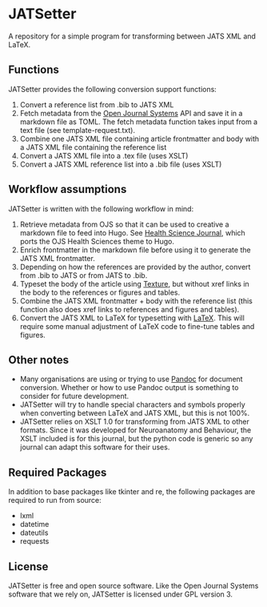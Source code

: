 # JATSetter

A repository for a simple program for transforming between JATS XML and LaTeX.

## Functions

JATSetter provides the following conversion support functions:

1. Convert a reference list from .bib to JATS XML
2. Fetch metadata from the [Open Journal Systems](https://pkp.sfu.ca/ojs/) API and save it in a markdown file as TOML. The fetch metadata function takes input from a text file (see template-request.txt).
3. Combine one JATS XML file containing article frontmatter and body with a JATS XML file containing the reference list
4. Convert a JATS XML file into a .tex file (uses XSLT)
5. Convert a JATS XML reference list into a .bib file (uses XSLT)

## Workflow assumptions

JATSetter is written with the following workflow in mind:

1. Retrieve metadata from OJS so that it can be used to creative a markdown file to feed into Hugo. See [Health Science Journal](https://github.com/epistemehealth/health-science-journal), which ports the OJS Health Sciences theme to Hugo.
2. Enrich frontmatter in the markdown file before using it to generate the JATS XML frontmatter.
3. Depending on how the references are provided by the author, convert from .bib to JATS or from JATS to .bib.
4. Typeset the body of the article using [Texture](https://github.com/epistemehealth/texture), but without xref links in the body to the references or figures and tables.
5. Combine the JATS XML frontmatter + body with the reference list (this function also does xref links to references and figures and tables).
6. Convert the JATS XML to LaTeX for typesetting with [LaTeX](https://github.com/epistemehealth/article-production/tree/master/LaTeX). This will require some manual adjustment of LaTeX code to fine-tune tables and figures.

## Other notes

- Many organisations are using or trying to use [Pandoc](https://pandoc.org/) for document conversion. Whether or how to use Pandoc output is something to consider for future development.
- JATSetter will try to handle special characters and symbols properly when converting between LaTeX and JATS XML, but this is not 100%.
- JATSetter relies on XSLT 1.0 for transforming from JATS XML to other formats. Since it was developed for Neuroanatomy and Behaviour, the XSLT included is for this journal, but the python code is generic so any journal can adapt this software for their uses.

## Required Packages

In addition to base packages like tkinter and re, the following packages are required to run from source:

- lxml
- datetime
- dateutils
- requests

## License

JATSetter is free and open source software. Like the Open Journal Systems software that we rely on, JATSetter is licensed under GPL version 3.